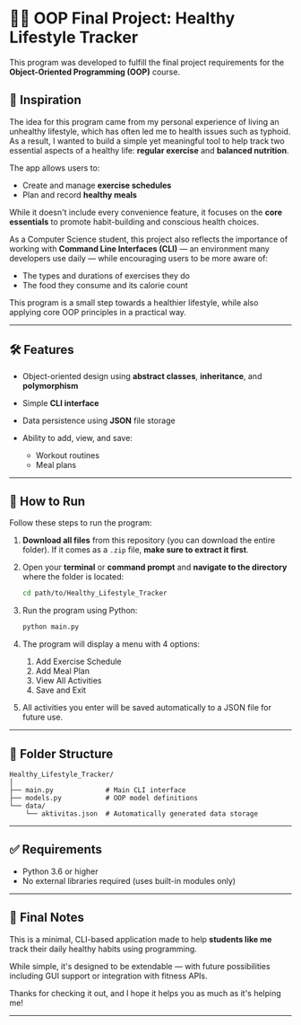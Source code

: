 
# 🏃‍♂️ OOP Final Project: Healthy Lifestyle Tracker

This program was developed to fulfill the final project requirements for the **Object-Oriented Programming (OOP)** course.

## 🌱 Inspiration

The idea for this program came from my personal experience of living an unhealthy lifestyle, which has often led me to health issues such as typhoid. As a result, I wanted to build a simple yet meaningful tool to help track two essential aspects of a healthy life: **regular exercise** and **balanced nutrition**.

The app allows users to:

* Create and manage **exercise schedules**
* Plan and record **healthy meals**

While it doesn't include every convenience feature, it focuses on the **core essentials** to promote habit-building and conscious health choices.

As a Computer Science student, this project also reflects the importance of working with **Command Line Interfaces (CLI)** — an environment many developers use daily — while encouraging users to be more aware of:

* The types and durations of exercises they do
* The food they consume and its calorie count

This program is a small step towards a healthier lifestyle, while also applying core OOP principles in a practical way.

---

## 🛠️ Features

* Object-oriented design using **abstract classes**, **inheritance**, and **polymorphism**
* Simple **CLI interface**
* Data persistence using **JSON** file storage
* Ability to add, view, and save:

  * Workout routines
  * Meal plans

---

## 🚀 How to Run

Follow these steps to run the program:

1. **Download all files** from this repository (you can download the entire folder).
   If it comes as a `.zip` file, **make sure to extract it first**.

2. Open your **terminal** or **command prompt** and **navigate to the directory** where the folder is located:

   ```bash
   cd path/to/Healthy_Lifestyle_Tracker
   ```

3. Run the program using Python:

   ```bash
   python main.py
   ```

4. The program will display a menu with 4 options:

   1. Add Exercise Schedule
   2. Add Meal Plan
   3. View All Activities
   4. Save and Exit

5. All activities you enter will be saved automatically to a JSON file for future use.

---

## 📁 Folder Structure

```
Healthy_Lifestyle_Tracker/
│
├── main.py             # Main CLI interface
├── models.py           # OOP model definitions
└── data/
    └── aktivitas.json  # Automatically generated data storage
```

---

## ✅ Requirements

* Python 3.6 or higher
* No external libraries required (uses built-in modules only)

---

## 🙌 Final Notes

This is a minimal, CLI-based application made to help **students like me** track their daily healthy habits using programming.

While simple, it's designed to be extendable — with future possibilities including GUI support or integration with fitness APIs.

Thanks for checking it out, and I hope it helps you as much as it's helping me!

---

